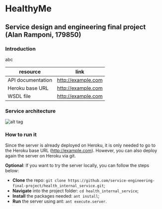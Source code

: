 # HealthyMe

## Service design and engineering final project (Alan Ramponi, 179850)

### Introduction

abc

| resource | link |
|----------|------|
| API documentation | http://example.com |
| Heroku base URL | http://example.com |
| WSDL file | http://example.com |

### Service architecture

![alt tag](img/service_architecture.png)

### How to run it
Since the server is already deployed on Heroku, it is only needed to go to the Heroku base URL (http://example.com). However, you can also deploy again the server on Heroku via git.

**Optional**: If you want to try the server locally, you can follow the steps below:
* **Clone** the repo: `git clone https://github.com/service-engineering-final-project/health_internal_service.git`;
* **Navigate** into the project folder: `cd health_internal_service`;
* **Install** the packages needed: `ant install`;
* **Run** the server using ant: `ant execute.server`.
